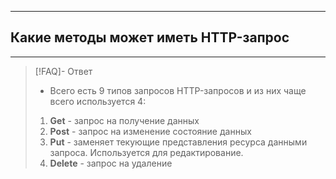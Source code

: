 ----
## Какие методы может иметь HTTP-запрос
----
> [!FAQ]- Ответ
> - Всего есть 9 типов запросов HTTP-запросов и из них чаще всего используется 4:
> 1. **Get** - запрос на получение данных
> 2. **Post** - запрос на изменение состояние данных
> 3. **Put** - заменяет текующие представления ресурса данными запроса. Используется для редактирование. 
> 4. **Delete** - запрос на удаление 